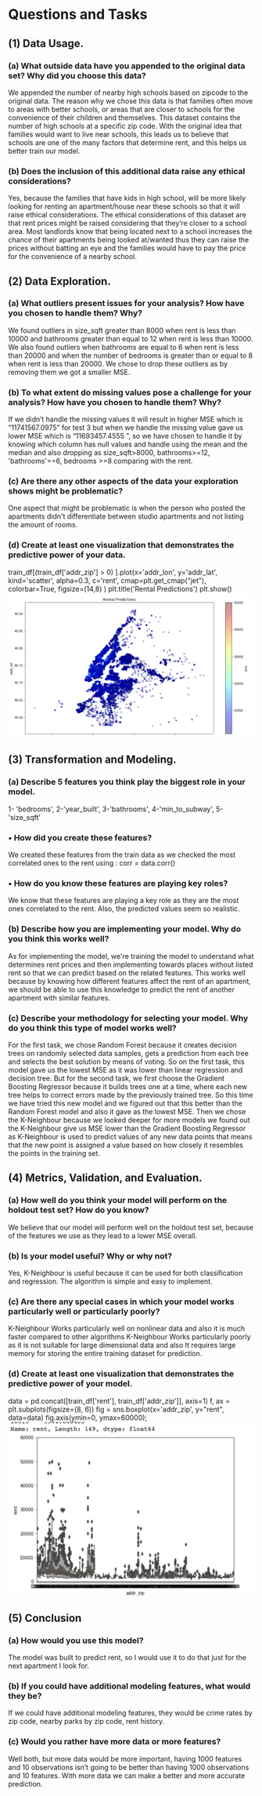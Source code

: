 # Questions and Tasks
## (1) Data Usage.
### (a) What outside data have you appended to the original data set? Why did you choose this data?
We appended the number of nearby high schools based on zipcode to the original data. The reason why we chose this data is that families often move to areas with better schools, or areas that are closer to schools for the convenience of their children and themselves. This dataset contains the number of high schools at a specific zip code. With the original idea that families would want to live near schools, this leads us to believe that schools are one of the many factors that determine rent, and this helps us better train our model.
### (b) Does the inclusion of this additional data raise any ethical considerations?
Yes, because the families that have kids in high school, will be more likely looking for renting an apartment/house near these schools so that it will raise ethical considerations. The ethical considerations of this dataset are that rent prices might be raised considering that they’re closer to a school area. Most landlords know that being located next to a school increases the chance of their apartments being looked at/wanted thus they can raise the prices without batting an eye and the families would have to pay the price for the convenience of a nearby school.

## (2) Data Exploration.
### (a) What outliers present issues for your analysis? How have you chosen to handle them? Why?
We found outliers in size_sqft greater than 8000 when rent is less than 10000 and bathrooms greater than equal to 12 when rent is less than 10000.  We also found outliers when bathrooms are equal to 6 when rent is less than 20000 and when the number of bedrooms is greater than or equal to 8 when rent is less than 20000. We chose to drop these outliers as by removing them we got a smaller MSE. 
### (b) To what extent do missing values pose a challenge for your analysis? How have you chosen to handle them? Why?
If we didn’t handle the missing values it will result in higher MSE which is “11741567.0975” for test 3 but when we handle the missing value gave us lower MSE which is “11693457.4555 ”, so we have chosen to handle it by knowing which column has null values and handle using the mean and the median and also dropping as size_sqft>8000,  bathrooms>=12, 'bathrooms'==6, bedrooms >=8 comparing with the rent.
### (c) Are there any other aspects of the data your exploration shows might be problematic?
One aspect that might be problematic is when the person who posted the apartments didn't differentiate between studio apartments and not listing the amount of rooms.
### (d) Create at least one visualization that demonstrates the predictive power of your data.
train_df[(train_df['addr_zip'] > 0) ].plot(x='addr_lon', y='addr_lat', kind='scatter', alpha=0.3, c='rent', cmap=plt.get_cmap("jet"), colorbar=True, figsize=(14,8) )
plt.title('Rental Predictions')
plt.show()
![](/graph1.png)

## (3) Transformation and Modeling.
### (a) Describe 5 features you think play the biggest role in your model.
1- 'bedrooms', 
2-'year_built', 
3-'bathrooms', 
4-'min_to_subway', 
5-'size_sqft'
### • How did you create these features?
We created these features from the train data as we checked the most correlated ones to the rent using :
corr = data.corr()
### • How do you know these features are playing key roles?
We know that these features are playing a key role as they are the most ones correlated to the rent. Also, the predicted values seem so realistic.
### (b) Describe how you are implementing your model. Why do you think this works well?
As for implementing the model, we're training the model to understand what determines rent prices and then implementing towards places without listed rent so that we can predict based on the related features. This works well because by knowing how different features affect the rent of an apartment, we should be able to use this knowledge to predict the rent of another apartment with similar features.
### (c) Describe your methodology for selecting your model. Why do you think this type of model works well?
For the first task, we chose Random Forest because it creates decision trees on randomly selected data samples, gets a prediction from each tree and selects the best solution by means of voting. So on the first task, this model gave us the lowest MSE as it was lower than linear regression and decision tree.
But for the second task, we first choose the Gradient Boosting Regressor because it builds trees one at a time, where each new tree helps to correct errors made by the previously trained tree. So this time we have tried this new model and we figured out that this better than the Random Forest model and also it gave as the lowest MSE.
Then we chose the  K-Neighbour because we looked deeper for more models we found out the K-Neighbour give us MSE lower than the Gradient Boosting Regressor as K-Neighbour is used to predict values of any new data points that means that the new point is assigned a value based on how closely it resembles the points in the training set.
 
## (4) Metrics, Validation, and Evaluation.
### (a) How well do you think your model will perform on the holdout test set? How do you know?
We believe that our model will perform well on the holdout test set, because of the features we use as they lead to a lower MSE overall.
### (b) Is your model useful? Why or why not?
Yes, K-Neighbour is useful because it can be used for both classification and regression. The algorithm is simple and easy to implement.
### (c) Are there any special cases in which your model works particularly well or particularly poorly?
K-Neighbour Works particularly well on nonlinear data and also it is much faster compared to other algorithms
K-Neighbour Works particularly poorly as it is not suitable for large dimensional data and also It requires large memory for storing the entire training dataset for prediction.
### (d) Create at least one visualization that demonstrates the predictive power of your model.
data = pd.concat([train_df['rent'], train_df['addr_zip']], axis=1)
f, ax = plt.subplots(figsize=(8, 6))
fig = sns.boxplot(x='addr_zip', y="rent", data=data)
fig.axis(ymin=0, ymax=60000);
![](/graph2.png)
 
## (5) Conclusion
### (a) How would you use this model?
The model was built to predict rent, so I would use it to do that just for the next apartment I look for.
### (b) If you could have additional modeling features, what would they be?
If we could have additional modeling features, they would be crime rates by zip code, nearby parks by zip code, rent history.
### (c) Would you rather have more data or more features?
Well both, but more data would be more important, having 1000 features and 10 observations isn’t going to be better than having 1000 observations and 10 features. With more data we can make a better and more accurate prediction.
 
 
 
 
 
 

